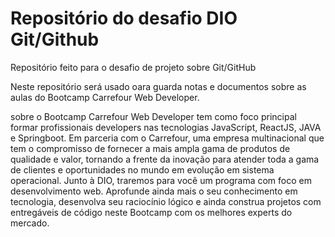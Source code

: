 # Repositório do desafio DIO Git/Github 

Repositório feito para o desafio de projeto sobre Git/GitHub

Neste repositório será usado oara guarda notas e documentos sobre as aulas do Bootcamp Carrefour Web Developer.

sobre o Bootcamp Carrefour Web Developer tem como foco principal formar profissionais developers nas tecnologias JavaScript, ReactJS, JAVA e Springboot.
Em parceria com o Carrefour, uma empresa multinacional que tem o compromisso de fornecer a mais ampla gama de produtos de qualidade e valor, tornando a frente da inovação para atender toda a gama de clientes e oportunidades no mundo em evolução em sistema operacional. 
Junto à DIO, traremos para você um programa com foco em desenvolvimento web. Aprofunde ainda mais o seu conhecimento em tecnologia, desenvolva seu raciocínio lógico e ainda construa projetos com entregáveis de código neste Bootcamp com os melhores experts do mercado.

